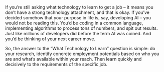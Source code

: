 If you’re still asking what technology to learn to get a job – it means you don’t have a strong technology attachment, and that is okay. If you’ve decided somehow that your purpose in life is, say, developing AI – you would not be reading this. You’d be coding in a common language, implementing algorithms to process tons of numbers, and spit out results. Just like millions of developers did before the term AI was coined. And you’d be thinking of your next career move.

So, the answer to the “What Technology to Learn” question is simple: do your research, identify concrete employment potentials based on who you are and what’s available within your reach. Then learn quickly and decisively to the requirements of the specific job.